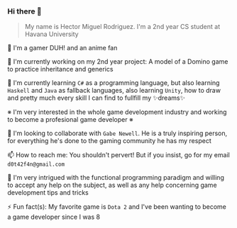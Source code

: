 ### Hi there 👋

> My name is Hector Miguel Rodriguez. 
> I'm a 2nd year CS student at Havana University

🤙 I'm a gamer DUH! and an anime fan

🔭 I'm currently working on my 2nd year project: A model of a Domino game to practice inheritance and generics

🌱 I'm currently learning `C#` as a programming language, but also learning `Haskell` and `Java` as fallback languages, also learning `Unity`, how to draw and pretty much every skill I can find to fullfill my ✨dreams✨

※ I'm very interested in the whole game development industry and working to become a profesional game developer ※

👯 I'm looking to collaborate with `Gabe Newell`. He is a truly inspiring person, for everything he's done to the gaming community he has my respect

📫 How to reach me: You shouldn't pervert! But if you insist, go for my email `d0t42f4n@gmail.com`

🤔 I'm very intrigued with the functional programming paradigm and willing to accept any help on the subject, as well as any help concerning game development tips and tricks

⚡ Fun fact(s): My favorite game is `Dota 2` and I've been wanting to become a game developer since I was 8
